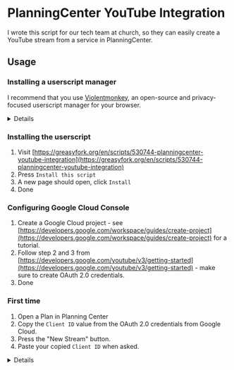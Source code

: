 # PlanningCenter YouTube Integration

I wrote this script for our tech team at church, so they can easily create a YouTube stream from a service in PlanningCenter.


## Usage

### Installing a userscript manager

I recommend that you use [Violentmonkey](https://violentmonkey.github.io/get-it/), an open-source and privacy-focused userscript manager for your browser.

<details>

*[Greasemonkey](https://www.greasespot.net/) is a great alternative option if you are using Firefox. But you will have to modify some code related to the `@grant` annotations like `GM_setValue`.*

*Tampermonkey is no longer open-source, so that's why I cannot recommend it.*

</details>

### Installing the userscript

1. Visit [https://greasyfork.org/en/scripts/530744-planningcenter-youtube-integration](https://greasyfork.org/en/scripts/530744-planningcenter-youtube-integration)
2. Press `Install this script`
3. A new page should open, click `Install`
4. Done

### Configuring Google Cloud Console

1. Create a Google Cloud project - see [https://developers.google.com/workspace/guides/create-project](https://developers.google.com/workspace/guides/create-project) for a tutorial.
2. Follow step 2 and 3 from [https://developers.google.com/youtube/v3/getting-started](https://developers.google.com/youtube/v3/getting-started) - make sure to create OAuth 2.0 credentials.
3. Done

### First time 
1. Open a Plan in Planning Center
2. Copy the `Client ID` value from the OAuth 2.0 credentials from Google Cloud.
3. Press the "New Stream" button.
4. Paste your copied `Client ID` when asked.

<details>

We use notes in our services called `Spreker` and `Thema`.

The `Spreker` (Preacher) note is used to set the name of the preacher in the livestream title.

The `Thema` (Theme) note is used to set as the prefix of the stream title.

The date is added as a suffix to the theme and preacher name.

If you want to customize the names of these notes, you can modify the `StreamManager` class in the code. This class also contains the description template, which you will want to modify.

</details>
